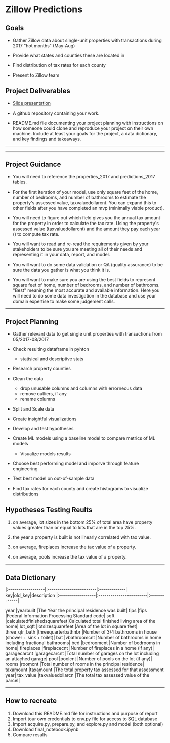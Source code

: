 # Zillow Predictions
## Goals

- Gather Zillow data about single-unit properties with transactions during 2017 "hot months" (May-Aug)

- Provide what states and counties these are located in

- Find distribution of tax rates for each county

- Present to Zillow team

## Project Deliverables

- [Slide presentation](https://duckduckgo.com)

- A github repository containing your work.

- README.md file documenting your project planning with instructions on how someone could clone and reproduce your project on their own machine. Include at least your goals for the project, a data dictionary, and key findings and takeaways.

---
---

## Project Guidance
- You will need to reference the properties_2017 and predictions_2017 tables.

- For the first iteration of your model, use only square feet of the home, number of bedrooms, and number of bathrooms to estimate the property's assessed value, taxvaluedollarcnt. You can expand this to other fields after you have completed an mvp (minimally viable product).

- You will need to figure out which field gives you the annual tax amount for the property in order to calculate the tax rate. Using the property's assessed value (taxvaluedollarcnt) and the amount they pay each year (<field name>) to compute tax rate.

- You will want to read and re-read the requirements given by your stakeholders to be sure you are meeting all of their needs and representing it in your data, report, and model.

- You will want to do some data validation or QA (quality assurance) to be sure the data you gather is what you think it is.

- You will want to make sure you are using the best fields to represent square feet of home, number of bedrooms, and number of bathrooms. "Best" meaning the most accurate and available information. Here you will need to do some data investigation in the database and use your domain expertise to make some judgement calls.

---    

## Project Planning

- Gather relevant data to get single unit properties with transactions from 05/2017-08/2017
    
- Check resulting dataframe in pyhton
    - statisical and descriptive stats
  
- Research property counties
    
- Clean the data
    - drop unusable columns and columns with errorneous data
    - remove outliers, if any
    - rename columns
    
- Split and Scale data
    
- Create insightful visualizations
    
- Develop and test hypotheses
    
- Create ML models using a baseline model to compare metrics of ML models
    - Visualize models results
    
- Choose best performing model and imporve through feature engineering
    
- Test best model on out-of-sample data
    
- Find tax rates for each county and create histograms to visualize distributions
    
## Hypotheses Testing Reults
    
1. on average, lot sizes in the bottom 25% of total area have property values greater than or equal to lots that are in the top 25%.

    
2. the year a property is built is not linearly correlated with tax value.
    
3. on average, fireplaces increase the tax value of a property.
    
4. on average, pools increase the tax value of a property.
---

## Data Dictionary
|:------------------|:------------------------|:-------------|    
key|old_key|description
|:------------------|:------------------------|:-------------|
                   
year                    |yearbuilt                   |The Year the principal residence was built|
fips                    |fips                        |Federal Information Processing Standard code|
sqft                    |calculatedfinishedsquarefeet|Calculated total finished living area of the home|
lot_sqft                |lotsizesquarefeet           |Area of the lot in square feet|
three_qtr_bath          |threequarterbathnbr         |Number of 3/4 bathrooms in house (shower + sink + toilet)|
bat                     |vbathroomcnt                |Number of bathrooms in home including fractional bathrooms|
bed                     |bedroomcnt                  |Number of bedrooms in home|
fireplaces              |fireplacecnt                |Number of fireplaces in a home (if any)|
garagecarcnt            |garagecarcnt                |Total number of garages on the lot including an attached garage|
pool                    |poolcnt                     |Number of pools on the lot (if any)|
rooms                   |roomcnt                     |Total number of rooms in the principal residence|
taxamount               |taxamount                   |The total property tax assessed for that assessment year|
tax_value               |taxvaluedollarcn            |The total tax assessed value of the parcel|
    
--- 

## How to recreate
1. Download this README.md file for instructions and purpose of report
2. Import tour own credentials to env.py file for access to SQL database
3. Import acquire.py, prepare.py, and explore.py and model (both optional)
4. Download final_notebook.ipynb
5. Compare results